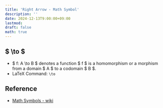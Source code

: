 ```yaml
---
title: 'Right Arrow - Math Symbol'
description: ''
date: 2024-12-13T9:00:00+09:00
lastmod: 
draft: false
math: true
---
```


## $ \to $

- $ f: A \to B $ denotes a function $ f $ is a homomorphism or a morphism from a domain $ A $ to a codomain $ B $.
- LaTeX Command: ``\to``

## Reference

- [Math Symbols - wiki](https://en.wikipedia.org/wiki/Glossary_of_mathematical_symbols)
